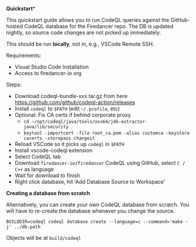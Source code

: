 **Quickstart***

This quickstart guide allows you to run CodeQL queries against the
GitHub-hosted CodeQL database for the Firedancer repo.  The DB is
updated nightly, so source code changes are not picked up immediately.

This should be run **locally**, not in, e.g., VSCode Remote SSH.

Requirements:
- Visual Studio Code Installation
- Access to firedancer-io org

Steps:
- Download codeql-bundle-xxx.tar.gz from here https://github.com/github/codeql-action/releases
- Install `codeql` to `$PATH` (edit `~/.profile`, etc)
- Optional: Fix CA certs if behind corporate proxy
  - `cd ~/opt/codeql/java/tools/osx64/jdk-extractor-java/lib/security`
  - `keytool -importcert -file root_ca.pem -alias customca -keystore cacerts -storepass changeit`
- Reload VSCode so it picks up `codeql` in `$PATH`
- Install vscode-codeql extension
- Select CodeQL tab
- Download `firedancer-io/firedancer` CodeQL using GitHub, select `C / C++` as language
- Wait for download to finish
- Right click database, hit 'Add Database Source to Workspace'

**Creating a database from scratch**

Alternatively, you can create your own CodeQL database from scratch.
You will have to re-create the database whenever you change the source.

```
BUILDDIR=codeql codeql database create --language=c --command='make -j' ../db-path
```

Objects will be at `build/codeql`
